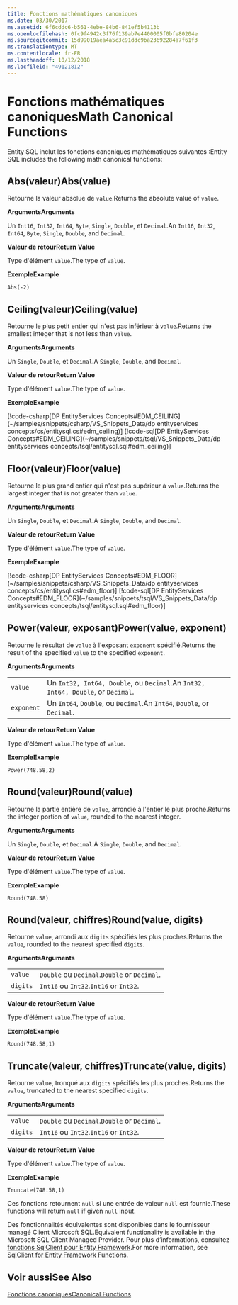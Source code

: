 ```yaml
---
title: Fonctions mathématiques canoniques
ms.date: 03/30/2017
ms.assetid: 6f6cddc6-b561-4ebe-84b6-841ef5b4113b
ms.openlocfilehash: 0fc9f4942c3f76f139ab7e4400005f0bfe80204e
ms.sourcegitcommit: 15d99019aea4a5c3c91ddc9ba23692284a7f61f3
ms.translationtype: MT
ms.contentlocale: fr-FR
ms.lasthandoff: 10/12/2018
ms.locfileid: "49121812"
---
```

# <a name="math-canonical-functions"></a><span data-ttu-id="841a8-102">Fonctions mathématiques canoniques</span><span class="sxs-lookup"><span data-stu-id="841a8-102">Math Canonical Functions</span></span>

<span data-ttu-id="841a8-103">Entity SQL inclut les fonctions canoniques mathématiques suivantes :</span><span class="sxs-lookup"><span data-stu-id="841a8-103">Entity SQL includes the following math canonical functions:</span></span>
  
## <a name="absvalue"></a><span data-ttu-id="841a8-104">Abs(valeur)</span><span class="sxs-lookup"><span data-stu-id="841a8-104">Abs(value)</span></span>

<span data-ttu-id="841a8-105">Retourne la valeur absolue de `value`.</span><span class="sxs-lookup"><span data-stu-id="841a8-105">Returns the absolute value of `value`.</span></span>

<span data-ttu-id="841a8-106">**Arguments**</span><span class="sxs-lookup"><span data-stu-id="841a8-106">**Arguments**</span></span>

<span data-ttu-id="841a8-107">Un `Int16`, `Int32`, `Int64`, `Byte`, `Single`, `Double`, et `Decimal`.</span><span class="sxs-lookup"><span data-stu-id="841a8-107">An `Int16`, `Int32`, `Int64`, `Byte`, `Single`, `Double`, and `Decimal`.</span></span>

<span data-ttu-id="841a8-108">**Valeur de retour**</span><span class="sxs-lookup"><span data-stu-id="841a8-108">**Return Value**</span></span>

<span data-ttu-id="841a8-109">Type d'élément `value`.</span><span class="sxs-lookup"><span data-stu-id="841a8-109">The type of `value`.</span></span>

<span data-ttu-id="841a8-110">**Exemple**</span><span class="sxs-lookup"><span data-stu-id="841a8-110">**Example**</span></span>

`Abs(-2)`

## <a name="ceilingvalue"></a><span data-ttu-id="841a8-111">Ceiling(valeur)</span><span class="sxs-lookup"><span data-stu-id="841a8-111">Ceiling(value)</span></span>

<span data-ttu-id="841a8-112">Retourne le plus petit entier qui n'est pas inférieur à `value`.</span><span class="sxs-lookup"><span data-stu-id="841a8-112">Returns the smallest integer that is not less than `value`.</span></span>

<span data-ttu-id="841a8-113">**Arguments**</span><span class="sxs-lookup"><span data-stu-id="841a8-113">**Arguments**</span></span>

<span data-ttu-id="841a8-114">Un `Single`, `Double`, et `Decimal`.</span><span class="sxs-lookup"><span data-stu-id="841a8-114">A `Single`, `Double`, and `Decimal`.</span></span>

<span data-ttu-id="841a8-115">**Valeur de retour**</span><span class="sxs-lookup"><span data-stu-id="841a8-115">**Return Value**</span></span>

<span data-ttu-id="841a8-116">Type d'élément `value`.</span><span class="sxs-lookup"><span data-stu-id="841a8-116">The type of `value`.</span></span>

<span data-ttu-id="841a8-117">**Exemple**</span><span class="sxs-lookup"><span data-stu-id="841a8-117">**Example**</span></span>

[!code-csharp[DP EntityServices Concepts#EDM_CEILING](~/samples/snippets/csharp/VS_Snippets_Data/dp entityservices concepts/cs/entitysql.cs#edm_ceiling)]
[!code-sql[DP EntityServices Concepts#EDM_CEILING](~/samples/snippets/tsql/VS_Snippets_Data/dp entityservices concepts/tsql/entitysql.sql#edm_ceiling)]

## <a name="floorvalue"></a><span data-ttu-id="841a8-118">Floor(valeur)</span><span class="sxs-lookup"><span data-stu-id="841a8-118">Floor(value)</span></span>

<span data-ttu-id="841a8-119">Retourne le plus grand entier qui n'est pas supérieur à `value`.</span><span class="sxs-lookup"><span data-stu-id="841a8-119">Returns the largest integer that is not greater than `value`.</span></span>

<span data-ttu-id="841a8-120">**Arguments**</span><span class="sxs-lookup"><span data-stu-id="841a8-120">**Arguments**</span></span>

<span data-ttu-id="841a8-121">Un `Single`, `Double`, et `Decimal`.</span><span class="sxs-lookup"><span data-stu-id="841a8-121">A `Single`, `Double`, and `Decimal`.</span></span>

<span data-ttu-id="841a8-122">**Valeur de retour**</span><span class="sxs-lookup"><span data-stu-id="841a8-122">**Return Value**</span></span>

<span data-ttu-id="841a8-123">Type d'élément `value`.</span><span class="sxs-lookup"><span data-stu-id="841a8-123">The type of `value`.</span></span>

<span data-ttu-id="841a8-124">**Exemple**</span><span class="sxs-lookup"><span data-stu-id="841a8-124">**Example**</span></span>

[!code-csharp[DP EntityServices Concepts#EDM_FLOOR](~/samples/snippets/csharp/VS_Snippets_Data/dp entityservices concepts/cs/entitysql.cs#edm_floor)]
[!code-sql[DP EntityServices Concepts#EDM_FLOOR](~/samples/snippets/tsql/VS_Snippets_Data/dp entityservices concepts/tsql/entitysql.sql#edm_floor)]

## <a name="powervalue-exponent"></a><span data-ttu-id="841a8-125">Power(valeur, exposant)</span><span class="sxs-lookup"><span data-stu-id="841a8-125">Power(value, exponent)</span></span>

<span data-ttu-id="841a8-126">Retourne le résultat de `value` à l'exposant `exponent` spécifié.</span><span class="sxs-lookup"><span data-stu-id="841a8-126">Returns the result of the specified `value` to the specified `exponent`.</span></span>

<span data-ttu-id="841a8-127">**Arguments**</span><span class="sxs-lookup"><span data-stu-id="841a8-127">**Arguments**</span></span>

|  |  |
|--|--|
|`value` | <span data-ttu-id="841a8-128">Un `Int32, Int64, Double`, ou `Decimal`.</span><span class="sxs-lookup"><span data-stu-id="841a8-128">An `Int32, Int64, Double`, or `Decimal`.</span></span> |
|`exponent` | <span data-ttu-id="841a8-129">Un `Int64`, `Double`, ou `Decimal`.</span><span class="sxs-lookup"><span data-stu-id="841a8-129">An `Int64`, `Double`, or `Decimal`.</span></span> |

<span data-ttu-id="841a8-130">**Valeur de retour**</span><span class="sxs-lookup"><span data-stu-id="841a8-130">**Return Value**</span></span>

<span data-ttu-id="841a8-131">Type d'élément `value`.</span><span class="sxs-lookup"><span data-stu-id="841a8-131">The type of `value`.</span></span>

<span data-ttu-id="841a8-132">**Exemple**</span><span class="sxs-lookup"><span data-stu-id="841a8-132">**Example**</span></span>

`Power(748.58,2)`

## <a name="roundvalue"></a><span data-ttu-id="841a8-133">Round(valeur)</span><span class="sxs-lookup"><span data-stu-id="841a8-133">Round(value)</span></span>

<span data-ttu-id="841a8-134">Retourne la partie entière de `value`, arrondie à l'entier le plus proche.</span><span class="sxs-lookup"><span data-stu-id="841a8-134">Returns the integer portion of `value`, rounded to the nearest integer.</span></span>

<span data-ttu-id="841a8-135">**Arguments**</span><span class="sxs-lookup"><span data-stu-id="841a8-135">**Arguments**</span></span>

<span data-ttu-id="841a8-136">Un `Single`, `Double`, et `Decimal`.</span><span class="sxs-lookup"><span data-stu-id="841a8-136">A `Single`, `Double`, and `Decimal`.</span></span>

<span data-ttu-id="841a8-137">**Valeur de retour**</span><span class="sxs-lookup"><span data-stu-id="841a8-137">**Return Value**</span></span>

<span data-ttu-id="841a8-138">Type d'élément `value`.</span><span class="sxs-lookup"><span data-stu-id="841a8-138">The type of `value`.</span></span>

<span data-ttu-id="841a8-139">**Exemple**</span><span class="sxs-lookup"><span data-stu-id="841a8-139">**Example**</span></span>

`Round(748.58)`

## <a name="roundvalue-digits"></a><span data-ttu-id="841a8-140">Round(valeur, chiffres)</span><span class="sxs-lookup"><span data-stu-id="841a8-140">Round(value, digits)</span></span>

<span data-ttu-id="841a8-141">Retourne `value`, arrondi aux `digits` spécifiés les plus proches.</span><span class="sxs-lookup"><span data-stu-id="841a8-141">Returns the `value`, rounded to the nearest specified `digits`.</span></span>

<span data-ttu-id="841a8-142">**Arguments**</span><span class="sxs-lookup"><span data-stu-id="841a8-142">**Arguments**</span></span>

|  |  |
|--|--|
|`value`|<span data-ttu-id="841a8-143">`Double` ou `Decimal`.</span><span class="sxs-lookup"><span data-stu-id="841a8-143">`Double` or `Decimal`.</span></span>|
|`digits`|<span data-ttu-id="841a8-144">`Int16` ou `Int32`.</span><span class="sxs-lookup"><span data-stu-id="841a8-144">`Int16` or `Int32`.</span></span>|

<span data-ttu-id="841a8-145">**Valeur de retour**</span><span class="sxs-lookup"><span data-stu-id="841a8-145">**Return Value**</span></span>

<span data-ttu-id="841a8-146">Type d'élément `value`.</span><span class="sxs-lookup"><span data-stu-id="841a8-146">The type of `value`.</span></span>

<span data-ttu-id="841a8-147">**Exemple**</span><span class="sxs-lookup"><span data-stu-id="841a8-147">**Example**</span></span>

`Round(748.58,1)`

## <a name="truncatevalue-digits"></a><span data-ttu-id="841a8-148">Truncate(valeur, chiffres)</span><span class="sxs-lookup"><span data-stu-id="841a8-148">Truncate(value, digits)</span></span>

<span data-ttu-id="841a8-149">Retourne `value`, tronqué aux `digits` spécifiés les plus proches.</span><span class="sxs-lookup"><span data-stu-id="841a8-149">Returns the `value`, truncated to the nearest specified `digits`.</span></span>

<span data-ttu-id="841a8-150">**Arguments**</span><span class="sxs-lookup"><span data-stu-id="841a8-150">**Arguments**</span></span>

|  |  |
|--|--|
|`value`|<span data-ttu-id="841a8-151">`Double` ou `Decimal`.</span><span class="sxs-lookup"><span data-stu-id="841a8-151">`Double` or `Decimal`.</span></span>|
|`digits`|<span data-ttu-id="841a8-152">`Int16` ou `Int32`.</span><span class="sxs-lookup"><span data-stu-id="841a8-152">`Int16` or `Int32`.</span></span>|

<span data-ttu-id="841a8-153">**Valeur de retour**</span><span class="sxs-lookup"><span data-stu-id="841a8-153">**Return Value**</span></span>

<span data-ttu-id="841a8-154">Type d'élément `value`.</span><span class="sxs-lookup"><span data-stu-id="841a8-154">The type of `value`.</span></span>

<span data-ttu-id="841a8-155">**Exemple**</span><span class="sxs-lookup"><span data-stu-id="841a8-155">**Example**</span></span>

`Truncate(748.58,1)`  
  
 <span data-ttu-id="841a8-156">Ces fonctions retournent `null` si une entrée de valeur `null` est fournie.</span><span class="sxs-lookup"><span data-stu-id="841a8-156">These functions will return `null` if given `null` input.</span></span>  
  
 <span data-ttu-id="841a8-157">Des fonctionnalités équivalentes sont disponibles dans le fournisseur managé Client Microsoft SQL.</span><span class="sxs-lookup"><span data-stu-id="841a8-157">Equivalent functionality is available in the Microsoft SQL Client Managed Provider.</span></span> <span data-ttu-id="841a8-158">Pour plus d’informations, consultez [fonctions SqlClient pour Entity Framework](../../../../../../docs/framework/data/adonet/ef/sqlclient-for-ef-functions.md).</span><span class="sxs-lookup"><span data-stu-id="841a8-158">For more information, see [SqlClient for Entity Framework Functions](../../../../../../docs/framework/data/adonet/ef/sqlclient-for-ef-functions.md).</span></span>  
  
## <a name="see-also"></a><span data-ttu-id="841a8-159">Voir aussi</span><span class="sxs-lookup"><span data-stu-id="841a8-159">See Also</span></span>  
 [<span data-ttu-id="841a8-160">Fonctions canoniques</span><span class="sxs-lookup"><span data-stu-id="841a8-160">Canonical Functions</span></span>](../../../../../../docs/framework/data/adonet/ef/language-reference/canonical-functions.md)
